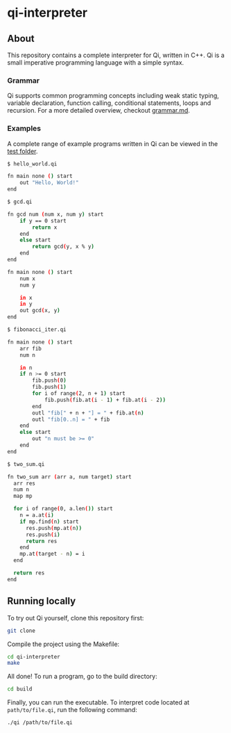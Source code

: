 # qi-interpreter

## About

This repository contains a complete interpreter for Qi, written in C++. Qi is a small imperative programming language with a simple syntax.

### Grammar

Qi supports common programming concepts including weak static typing, variable declaration, function calling, conditional statements, loops and recursion. For a more detailed overview, checkout [grammar.md](./grammar.md).

### Examples

A complete range of example programs written in Qi can be viewed in the [test folder](./test).

```bash
$ hello_world.qi

fn main none () start
    out "Hello, World!"
end
```

```bash
$ gcd.qi

fn gcd num (num x, num y) start
    if y == 0 start
        return x
    end
    else start
        return gcd(y, x % y)
    end
end

fn main none () start
    num x
    num y

    in x
    in y
    out gcd(x, y)
end
```

```bash
$ fibonacci_iter.qi

fn main none () start
    arr fib
    num n

    in n
    if n >= 0 start
        fib.push(0)
        fib.push(1)
        for i of range(2, n + 1) start
            fib.push(fib.at(i - 1) + fib.at(i - 2))
        end
        outl "fib[" + n + "] = " + fib.at(n)
        outl "fib[0..n] = " + fib
    end
    else start
        out "n must be >= 0"
    end
end
```

```bash
$ two_sum.qi

fn two_sum arr (arr a, num target) start
  arr res
  num n
  map mp

  for i of range(0, a.len()) start
    n = a.at(i)
    if mp.find(n) start
      res.push(mp.at(n))
      res.push(i)
      return res
    end
    mp.at(target - n) = i
  end

  return res
end
```

## Running locally

To try out Qi yourself, clone this repository first:

```bash
git clone
```

Compile the project using the Makefile:

```bash
cd qi-interpreter
make
```

All done! To run a program, go to the build directory:

```bash
cd build
```

Finally, you can run the executable. To interpret code located at `path/to/file.qi`, run the following command:

```shell
./qi /path/to/file.qi
```
